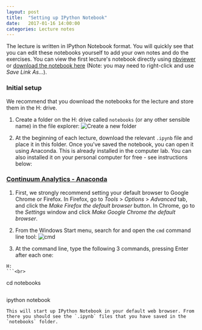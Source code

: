 ```yaml
---
layout: post
title:  "Setting up IPython Notebook" 
date:   2017-01-16 14:00:00
categories: Lecture notes
---
```


The lecture is written in IPython Notebook format. You will quickly see that you can edit these notebooks yourself to add your own notes and do the exercises. You can view the first lecture's notebook directly using [nbviewer](http://nbviewer.ipython.org/github/ggorman/Numerical-methods-1/blob/master/notebook/interpolation.ipynb) or [download the notebook here](http://raw.githubusercontent.com/ggorman/Numerical-methods-1/master/notebook/interpolation.ipynb) (Note: you may need to right-click and use *Save Link As...*).

### Initial setup
We recommend that you download the notebooks for the lecture and store them in the H: drive. 

1. Create a folder on the H: drive called `notebooks` (or any other sensible name) in the file explorer:
![Create a new folder](https://raw.githubusercontent.com/ggorman/Numerical-methods-1/gh-pages/images/new_folder_on_h_drive.jpg "Create a new folder called 'notebooks' on your H: drive.")

2. At the beginning of each lecture, download the relevant `.ipynb` file and place it in this folder. Once you've saved the notebook, you can open it using Anaconda.
This is already installed in the computer lab. You can also installed it on your personal computer for free - see instructions below:

### [Continuum Analytics - Anaconda](https://store.continuum.io/cshop/anaconda/)
1. First, we strongly recommend setting your default browser to Google Chrome or Firefox. In Firefox, go to *Tools* > *Options* > *Advanced* tab, and click the *Make Firefox the default browser* button. In Chrome, go to the *Settings* window and click *Make Google Chrome the default browser*.

2. From the Windows Start menu, search for and open the `cmd` command line tool:
![cmd](https://raw.githubusercontent.com/ggorman/Introduction-to-programming-for-geoscientists/gh-pages/images/cmd_menu_item.jpg "The cmd command line tool.")

3. At the command line, type the following 3 commands, pressing Enter after each one:<br>
```
H:
```<br>
```
cd notebooks
```<br>
```
ipython notebook
```<br>
This will start up IPython Notebook in your default web browser. From there you should see the `.ipynb` files that you have saved in the `notebooks` folder.

